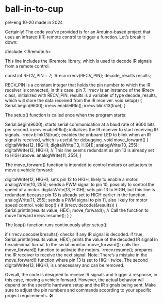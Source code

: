 # ball-in-to-cup
pre-eng 10-20 made in 2024

Certainly! The code you’ve provided is for an Arduino-based project that uses an infrared (IR) remote control to trigger a function. Let’s break it down:

#include <IRremote.h>

This line includes the IRremote library, which is used to decode IR signals from a remote control.

const int RECV_PIN = 7;
IRrecv irrecv(RECV_PIN);
decode_results results;

RECV_PIN is a constant integer that holds the pin number to which the IR receiver is connected, in this case, pin 7.
irrecv is an instance of the IRrecv class, initialized with RECV_PIN.
results is a variable of type decode_results, which will store the data received from the IR receiver.
void setup() {
  Serial.begin(9600);
  irrecv.enableIRIn();
  irrecv.blink13(true);
}

The setup() function is called once when the program starts:

Serial.begin(9600); starts serial communication at a baud rate of 9600 bits per second.
irrecv.enableIRIn(); initializes the IR receiver to start receiving IR signals.
irrecv.blink13(true); enables the onboard LED to blink when an IR signal is received, which is useful for debugging.
void move_forward() {
  digitalWrite(12, HIGH);
  digitalWrite(13, HIGH);
  analogWrite(10, 255);
  digitalWrite(13, HIGH); // This line seems redundant as pin 13 is already set to HIGH above.
  analogWrite(11, 255);
}

The move_forward() function is intended to control motors or actuators to move a vehicle forward:

digitalWrite(12, HIGH); sets pin 12 to HIGH, likely to enable a motor.
analogWrite(10, 255); sends a PWM signal to pin 10, possibly to control the speed of a motor.
digitalWrite(13, HIGH); sets pin 13 to HIGH, but this line is redundant because pin 13 is already set to HIGH earlier in the function.
analogWrite(11, 255); sends a PWM signal to pin 11, also likely for motor speed control.
void loop() {
  if (irrecv.decode(&results)) {
    Serial.println(results.value, HEX);
    move_forward(); // Call the function to move forward
    irrecv.resume();
  }
}

The loop() function runs continuously after setup():

if (irrecv.decode(&results)) checks if any IR signal is decoded.
If true, Serial.println(results.value, HEX); prints the value of the decoded IR signal in hexadecimal format to the serial monitor.
move_forward(); calls the move_forward() function to activate the motors.
irrecv.resume(); prepares the IR receiver to receive the next signal.
Note: There’s a mistake in the move_forward() function where pin 13 is set to HIGH twice. The second digitalWrite(13, HIGH); is unnecessary and can be removed.

Overall, the code is designed to receive IR signals and trigger a response, in this case, moving a vehicle forward. However, the actual behavior will depend on the specific hardware setup and the IR signals being sent. Make sure to adjust the pin numbers and commands according to your specific project requirements. 🛠️
